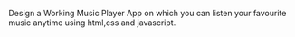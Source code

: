 Design a Working Music Player App on which you can listen your favourite music anytime using html,css and javascript.
